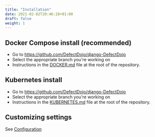 ```yaml
---
title: "Installation"
date: 2021-02-02T20:46:28+01:00
draft: false
weight: 1
---
```


## Docker Compose install (recommended)

-   Go to <https://github.com/DefectDojo/django-DefectDojo>
-   Select the appropriate branch you\'re working on
-   Instructions in the
    [DOCKER.md](<https://github.com/DefectDojo/django-DefectDojo/blob/master/DOCKER.md>)
    file at the root of the repository.

## Kubernetes install

-   Go to <https://github.com/DefectDojo/django-DefectDojo>
-   Select the appropriate branch you\'re working on
-   Instructions in the
    [KUBERNETES.md](<https://github.com/DefectDojo/django-DefectDojo/blob/master/KUBERNETES.md>)
    file at the root of the repository.

## Customizing settings

See [Configuration](../configuration)
